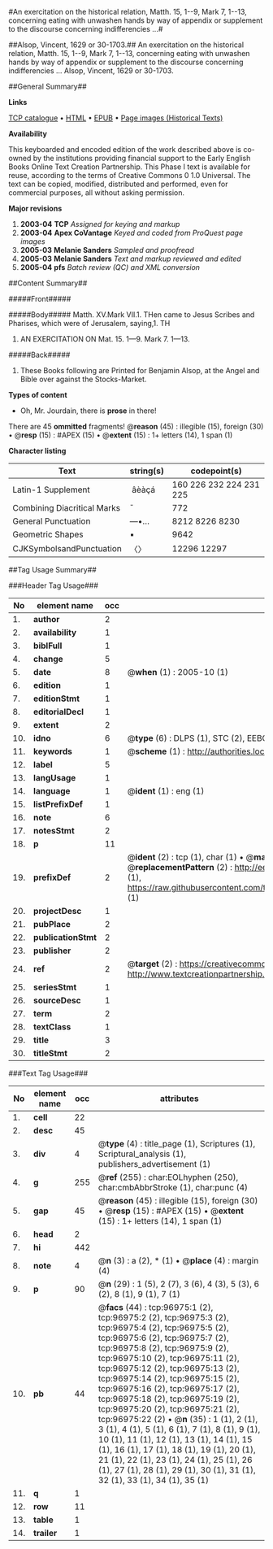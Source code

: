 #An exercitation on the historical relation, Matth. 15, 1--9, Mark 7, 1--13, concerning eating with unwashen hands by way of appendix or supplement to the discourse concerning indifferencies ...#

##Alsop, Vincent, 1629 or 30-1703.##
An exercitation on the historical relation, Matth. 15, 1--9, Mark 7, 1--13, concerning eating with unwashen hands by way of appendix or supplement to the discourse concerning indifferencies ...
Alsop, Vincent, 1629 or 30-1703.

##General Summary##

**Links**

[TCP catalogue](http://www.ota.ox.ac.uk/tcp/)  • 
[HTML](http://tei.it.ox.ac.uk/tcp/Texts-HTML/free/A25/A25206.html)  • 
[EPUB](http://tei.it.ox.ac.uk/tcp/Texts-EPUB/free/A25/A25206.epub) • 
[Page images (Historical Texts)](https://data.historicaltexts.jisc.ac.uk/view?pubId=eebo-13053702e&pageId=eebo-13053702e-96975-1)

**Availability**

This keyboarded and encoded edition of the
	       work described above is co-owned by the institutions
	       providing financial support to the Early English Books
	       Online Text Creation Partnership. This Phase I text is
	       available for reuse, according to the terms of Creative
	       Commons 0 1.0 Universal. The text can be copied,
	       modified, distributed and performed, even for
	       commercial purposes, all without asking permission.

**Major revisions**

1. __2003-04__ __TCP__ *Assigned for keying and markup*
1. __2003-04__ __Apex CoVantage__ *Keyed and coded from ProQuest page images*
1. __2005-03__ __Melanie Sanders__ *Sampled and proofread*
1. __2005-03__ __Melanie Sanders__ *Text and markup reviewed and edited*
1. __2005-04__ __pfs__ *Batch review (QC) and XML conversion*

##Content Summary##

#####Front#####

#####Body#####
Matth. XV.Mark VII.1. THen came to Jesus Scribes and Pharises, which were of Jerusalem, saying,1. TH
1. AN EXERCITATION ON Mat. 15. 1—9. Mark 7. 1—13.

#####Back#####

1. These Books following are Printed for Benjamin Alsop, at the Angel and Bible over against the Stocks-Market.

**Types of content**

  * Oh, Mr. Jourdain, there is **prose** in there!

There are 45 **ommitted** fragments! 
 @__reason__ (45) : illegible (15), foreign (30)  •  @__resp__ (15) : #APEX (15)  •  @__extent__ (15) : 1+ letters (14), 1 span (1)

**Character listing**


|Text|string(s)|codepoint(s)|
|---|---|---|
|Latin-1 Supplement| âèàçá|160 226 232 224 231 225|
|Combining             Diacritical Marks|̄|772|
|General Punctuation|—•…|8212 8226 8230|
|Geometric Shapes|▪|9642|
|CJKSymbolsandPunctuation|〈〉|12296 12297|

##Tag Usage Summary##

###Header Tag Usage###

|No|element name|occ|attributes|
|---|---|---|---|
|1.|__author__|2||
|2.|__availability__|1||
|3.|__biblFull__|1||
|4.|__change__|5||
|5.|__date__|8| @__when__ (1) : 2005-10 (1)|
|6.|__edition__|1||
|7.|__editionStmt__|1||
|8.|__editorialDecl__|1||
|9.|__extent__|2||
|10.|__idno__|6| @__type__ (6) : DLPS (1), STC (2), EEBO-CITATION (1), OCLC (1), VID (1)|
|11.|__keywords__|1| @__scheme__ (1) : http://authorities.loc.gov/ (1)|
|12.|__label__|5||
|13.|__langUsage__|1||
|14.|__language__|1| @__ident__ (1) : eng (1)|
|15.|__listPrefixDef__|1||
|16.|__note__|6||
|17.|__notesStmt__|2||
|18.|__p__|11||
|19.|__prefixDef__|2| @__ident__ (2) : tcp (1), char (1)  •  @__matchPattern__ (2) : ([0-9\-]+):([0-9IVX]+) (1), (.+) (1)  •  @__replacementPattern__ (2) : http://eebo.chadwyck.com/downloadtiff?vid=$1&page=$2 (1), https://raw.githubusercontent.com/textcreationpartnership/Texts/master/tcpchars.xml#$1 (1)|
|20.|__projectDesc__|1||
|21.|__pubPlace__|2||
|22.|__publicationStmt__|2||
|23.|__publisher__|2||
|24.|__ref__|2| @__target__ (2) : https://creativecommons.org/publicdomain/zero/1.0/ (1), http://www.textcreationpartnership.org/docs/. (1)|
|25.|__seriesStmt__|1||
|26.|__sourceDesc__|1||
|27.|__term__|2||
|28.|__textClass__|1||
|29.|__title__|3||
|30.|__titleStmt__|2||


###Text Tag Usage###

|No|element name|occ|attributes|
|---|---|---|---|
|1.|__cell__|22||
|2.|__desc__|45||
|3.|__div__|4| @__type__ (4) : title_page (1), Scriptures (1), Scriptural_analysis (1), publishers_advertisement (1)|
|4.|__g__|255| @__ref__ (255) : char:EOLhyphen (250), char:cmbAbbrStroke (1), char:punc (4)|
|5.|__gap__|45| @__reason__ (45) : illegible (15), foreign (30)  •  @__resp__ (15) : #APEX (15)  •  @__extent__ (15) : 1+ letters (14), 1 span (1)|
|6.|__head__|2||
|7.|__hi__|442||
|8.|__note__|4| @__n__ (3) : a (2), * (1)  •  @__place__ (4) : margin (4)|
|9.|__p__|90| @__n__ (29) : 1 (5), 2 (7), 3 (6), 4 (3), 5 (3), 6 (2), 8 (1), 9 (1), 7 (1)|
|10.|__pb__|44| @__facs__ (44) : tcp:96975:1 (2), tcp:96975:2 (2), tcp:96975:3 (2), tcp:96975:4 (2), tcp:96975:5 (2), tcp:96975:6 (2), tcp:96975:7 (2), tcp:96975:8 (2), tcp:96975:9 (2), tcp:96975:10 (2), tcp:96975:11 (2), tcp:96975:12 (2), tcp:96975:13 (2), tcp:96975:14 (2), tcp:96975:15 (2), tcp:96975:16 (2), tcp:96975:17 (2), tcp:96975:18 (2), tcp:96975:19 (2), tcp:96975:20 (2), tcp:96975:21 (2), tcp:96975:22 (2)  •  @__n__ (35) : 1 (1), 2 (1), 3 (1), 4 (1), 5 (1), 6 (1), 7 (1), 8 (1), 9 (1), 10 (1), 11 (1), 12 (1), 13 (1), 14 (1), 15 (1), 16 (1), 17 (1), 18 (1), 19 (1), 20 (1), 21 (1), 22 (1), 23 (1), 24 (1), 25 (1), 26 (1), 27 (1), 28 (1), 29 (1), 30 (1), 31 (1), 32 (1), 33 (1), 34 (1), 35 (1)|
|11.|__q__|1||
|12.|__row__|11||
|13.|__table__|1||
|14.|__trailer__|1||
